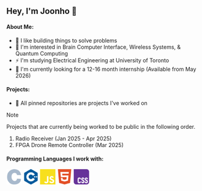 ## Hey, I'm Joonho 👋

#### About Me: 
- 🦾 I like building things to solve problems
- 🧠 I'm interested in Brain Computer Interface, Wireless Systems, & Quantum Computing
- ⚡️ I'm studying Electrical Engineering at University of Toronto
- 🌱 I'm currently looking for a 12-16 month internship (Available from May 2026)

#### Projects: 
- 📌 All pinned repositories are projects I've worked on

> [!NOTE]
> Projects that are currently being worked to be public in the following order.
> 1. Radio Receiver (Jan 2025 - Apr 2025)
> 2. FPGA Drone Remote Controller (Mar 2025)

#### Programming Languages I work with: 
<p>
  <img src="./icons/c.svg" width="40" />
  <img src="./icons/cplusplus.svg" width="40" />
  <img src="./icons/javascript.svg" width="40" />
  <img src="./icons/html5.svg" width="40" />
  <img src="./icons/css.svg" width="40" />
</p>
